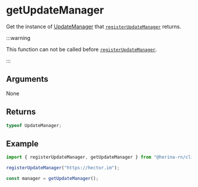 # getUpdateManager

Get the instance of [UpdateManager](/guide/packages/client/updateManager/introduction.html) that [`registerUpdateManager`](/guide/packages/client/registerUpdateManager.html) returns.

:::warning

This function can not be called before [`registerUpdateManager`](/guide/packages/client/registerUpdateManager.html).

:::

## Arguments

None

## Returns

```typescript
typeof UpdateManager;
```

## Example

```typescript
import { registerUpdateManager, getUpdateManager } from "@herina-rn/client";

registerUpdateManager("https://hector.im");

const manager = getUpdateManager();
```
